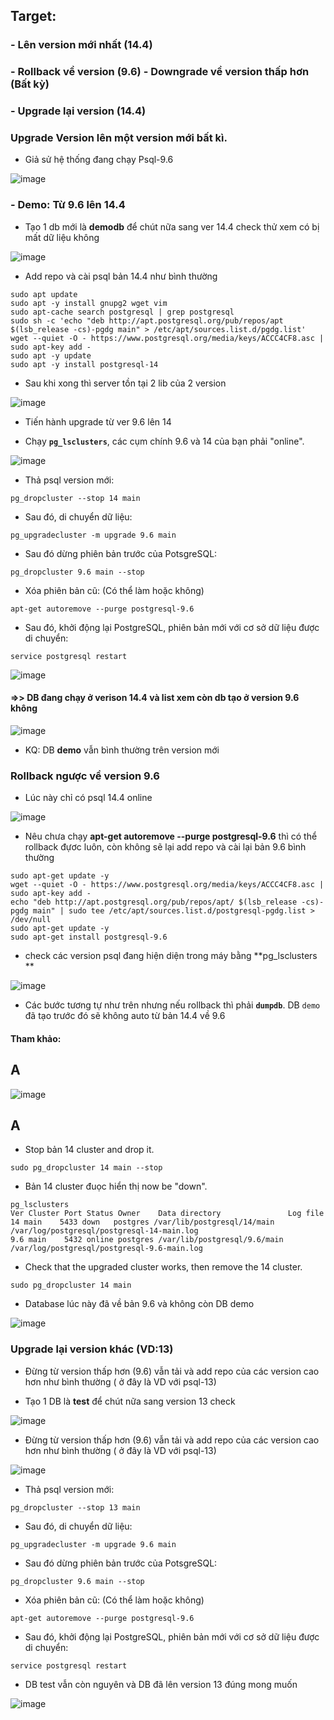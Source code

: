 ## Target:

  ### -  Lên version mới nhất (14.4)
  
  ### -  Rollback về version (9.6) - Downgrade về version thấp hơn (Bất kỳ)
  
  ### -  Upgrade lại version (14.4)






### Upgrade Version lên một version mới bất kì.

- Giả sử hệ thống đang chạy Psql-9.6

![image](https://user-images.githubusercontent.com/83824403/174271090-6569fef1-e3d0-4a71-a275-7759ff7b2596.png)



  

  
  
### - Demo: Từ 9.6 lên 14.4

- Tạo 1 db mới là **demodb** để chút nữa sang ver 14.4 check thử xem có bị mất dữ liệu không

![image](https://user-images.githubusercontent.com/83824403/174279211-590e5d47-b67a-4816-976f-5222503f1b47.png)


- Add repo và cài psql bản 14.4 như bình thường

```
sudo apt update
sudo apt -y install gnupg2 wget vim
sudo apt-cache search postgresql | grep postgresql
sudo sh -c 'echo "deb http://apt.postgresql.org/pub/repos/apt $(lsb_release -cs)-pgdg main" > /etc/apt/sources.list.d/pgdg.list'
wget --quiet -O - https://www.postgresql.org/media/keys/ACCC4CF8.asc | sudo apt-key add -
sudo apt -y update
sudo apt -y install postgresql-14
```

- Sau khi xong thì server tồn tại 2 lib của 2 version


![image](https://user-images.githubusercontent.com/83824403/174273981-4c0b3973-8427-420c-8557-a29a39ab84a0.png)



- Tiến hành upgrade từ ver 9.6 lên 14


- Chạy **`pg_lsclusters`**, các cụm chính 9.6 và 14 của bạn phải "online".

![image](https://user-images.githubusercontent.com/83824403/174274328-f38bcf63-b989-4508-8f29-24c6761d8489.png)


- Thả psql version mới:

```
pg_dropcluster --stop 14 main
```

- Sau đó, di chuyển dữ liệu:

```
pg_upgradecluster -m upgrade 9.6 main
```
- Sau đó dừng phiên bản trước của PotsgreSQL:

```
pg_dropcluster 9.6 main --stop
```
- Xóa phiên bản cũ: (Có thể làm hoặc không)

```
apt-get autoremove --purge postgresql-9.6 
```
- Sau đó, khởi động lại PostgreSQL, phiên bản mới với cơ sở dữ liệu được di chuyển:

```
service postgresql restart
```


![image](https://user-images.githubusercontent.com/83824403/174275094-49eca0c6-507a-4c87-bffc-56c31b0a7e2d.png)


#### =>> DB đang chạy ở verison 14.4 và list xem còn db tạo ở version 9.6 không



![image](https://user-images.githubusercontent.com/83824403/174279469-193befaa-0d9f-42ef-815e-533bd56d7fcb.png)



- KQ: DB **demo** vẫn bình thường trên version mới

### Rollback ngược về version 9.6 



- Lúc này chỉ có psql 14.4 online

![image](https://user-images.githubusercontent.com/83824403/174279715-09e94eb6-da8a-4559-9425-d8d62cbf7d87.png)


- Nêu chưa chạy **apt-get autoremove --purge postgresql-9.6** thì có thể rollback đựơc luôn, còn không sẽ lại add repo và cài lại bản 9.6 bình thường

```
sudo apt-get update -y
wget --quiet -O - https://www.postgresql.org/media/keys/ACCC4CF8.asc | sudo apt-key add -
echo "deb http://apt.postgresql.org/pub/repos/apt/ $(lsb_release -cs)-pgdg main" | sudo tee /etc/apt/sources.list.d/postgresql-pgdg.list > /dev/null
sudo apt-get update -y
sudo apt-get install postgresql-9.6
```




-  check các version psql đang hiện diện trong máy bằng **pg_lsclusters **




![image](https://user-images.githubusercontent.com/83824403/174280368-90513769-e100-4eb2-a96c-194721e7f27e.png)



- Các bước tương tự như trên nhưng nếu rollback thì phải **`dumpdb`**. DB `demo` đã tạo trước đó sẽ không auto từ bản 14.4 về 9.6

#### Tham khảo:

## A
![image](https://user-images.githubusercontent.com/83824403/174282679-f40e4d82-d8ef-45b9-a289-0af5f550008e.png)
## A

- Stop bản 14 cluster and drop it.

```
sudo pg_dropcluster 14 main --stop
```

- Bản 14 cluster đuọc hiển thị now be "down".


```
pg_lsclusters 
Ver Cluster Port Status Owner    Data directory               Log file
14 main    5433 down   postgres /var/lib/postgresql/14/main /var/log/postgresql/postgresql-14-main.log
9.6 main    5432 online postgres /var/lib/postgresql/9.6/main /var/log/postgresql/postgresql-9.6-main.log
```

- Check that the upgraded cluster works, then remove the 14 cluster.


```
sudo pg_dropcluster 14 main
```


- Database lúc này đã về bản 9.6 và không còn DB demo

![image](https://user-images.githubusercontent.com/83824403/174283207-2d70ac50-b8e3-4cd3-a4db-e51f13323570.png)


### Upgrade lại version khác (VD:13)

- Đừng từ version thấp hơn (9.6) vẫn tải và add repo của các version cao hơn như bình thường ( ở đây là VD với psql-13)

- Tạo 1 DB là **test** để chút nữa sang version 13 check

![image](https://user-images.githubusercontent.com/83824403/174284052-a91dbeef-426b-4ac6-a799-dcd50f970e33.png)


- Đừng từ version thấp hơn (9.6) vẫn tải và add repo của các version cao hơn như bình thường ( ở đây là VD với psql-13)

![image](https://user-images.githubusercontent.com/83824403/174284293-3880705a-1afe-4ac8-965c-fe8ffc4f89d8.png)



- Thả psql version mới:

```
pg_dropcluster --stop 13 main
```

- Sau đó, di chuyển dữ liệu:

```
pg_upgradecluster -m upgrade 9.6 main
```
- Sau đó dừng phiên bản trước của PotsgreSQL:

```
pg_dropcluster 9.6 main --stop
```
- Xóa phiên bản cũ: (Có thể làm hoặc không)

```
apt-get autoremove --purge postgresql-9.6 
```
- Sau đó, khởi động lại PostgreSQL, phiên bản mới với cơ sở dữ liệu được di chuyển:

```
service postgresql restart
```



- DB test vẫn còn nguyên và DB đã lên version 13 đúng mong muốn


![image](https://user-images.githubusercontent.com/83824403/174284560-8f3938b9-aff1-4836-9cab-f77475f7c462.png)


